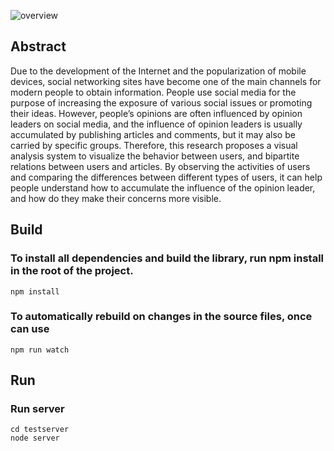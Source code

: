 ![overview](https://i.imgur.com/YV3UG0G.png "system overview")

Abstract
----
Due to the development of the Internet and the popularization of mobile devices, social networking sites have become one of the main channels for modern people to obtain information. People use social media for the purpose of increasing the exposure of various social issues or promoting their ideas. However, people’s opinions are often influenced by opinion leaders on social media, and the influence of opinion leaders is usually accumulated by publishing articles and comments, but it may also be carried by specific groups. Therefore, this research proposes a visual analysis system to visualize the behavior between users, and bipartite relations between users and articles. By observing the activities of users and comparing the differences between different types of users, it can help people understand how to accumulate the influence of the opinion leader, and how do they make their concerns more visible.

Build
----------------------
### To install all dependencies and build the library, run npm install in the root of the project.
    npm install
### To automatically rebuild on changes in the source files, once can use
    npm run watch
    
Run
----
### Run server
    cd testserver
    node server
